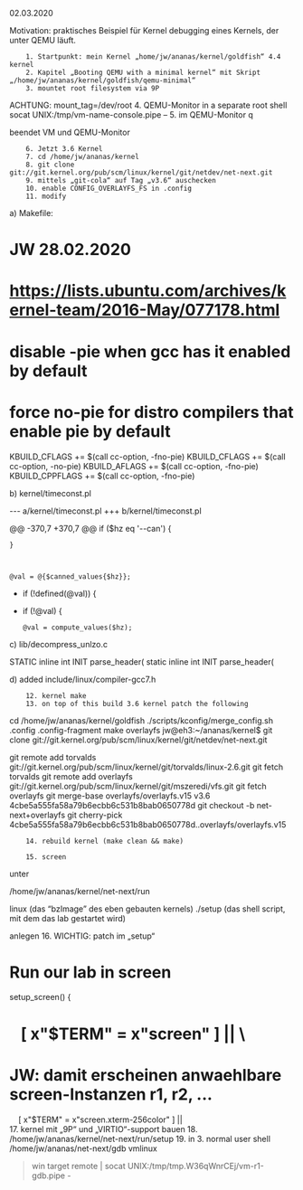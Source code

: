 02.03.2020

Motivation: praktisches Beispiel für Kernel debugging eines Kernels, der unter QEMU läuft.

        1. Startpunkt: mein Kernel „home/jw/ananas/kernel/goldfish“ 4.4 kernel
        2. Kapitel „Booting QEMU with a minimal kernel“ mit Skript „/home/jw/ananas/kernel/goldfish/qemu-minimal“
        3. mountet root filesystem via 9P
ACHTUNG: mount_tag=/dev/root
        4. QEMU-Monitor in a separate root shell
socat UNIX:/tmp/vm-name-console.pipe –
        5. im QEMU-Monitor
q

beendet VM und QEMU-Monitor

        6. Jetzt 3.6 Kernel
        7. cd /home/jw/ananas/kernel
        8. git clone git://git.kernel.org/pub/scm/linux/kernel/git/netdev/net-next.git
        9. mittels „git-cola“ auf Tag „v3.6“ auschecken
        10. enable CONFIG_OVERLAYFS_FS in .config
        11. modify 
a) Makefile: 

# JW 28.02.2020
# https://lists.ubuntu.com/archives/kernel-team/2016-May/077178.html
# disable -pie when gcc has it enabled by default

# force no-pie for distro compilers that enable pie by default
KBUILD_CFLAGS += $(call cc-option, -fno-pie)
KBUILD_CFLAGS += $(call cc-option, -no-pie)
KBUILD_AFLAGS += $(call cc-option, -fno-pie)
KBUILD_CPPFLAGS += $(call cc-option, -fno-pie)

b) kernel/timeconst.pl

--- a/kernel/timeconst.pl
+++ b/kernel/timeconst.pl

@@ -370,7 +370,7 @@ if ($hz eq '--can') {

 	}

 

 	@val = @{$canned_values{$hz}};

-	if (!defined(@val)) {

+	if (!@val) {

 		@val = compute_values($hz);
c) lib/decompress_unlzo.c

STATIC inline int INIT parse_header(
static inline int INIT parse_header(

d) added include/linux/compiler-gcc7.h

        12. kernel make
        13. on top of this build 3.6 kernel patch the following

cd /home/jw/ananas/kernel/goldfish
./scripts/kconfig/merge_config.sh .config .config-fragment
make
overlayfs
jw@eh3:~/ananas/kernel$ git clone git://git.kernel.org/pub/scm/linux/kernel/git/netdev/net-next.git


git remote add torvalds git://git.kernel.org/pub/scm/linux/kernel/git/torvalds/linux-2.6.git
git fetch torvalds
git remote add overlayfs git://git.kernel.org/pub/scm/linux/kernel/git/mszeredi/vfs.git
git fetch overlayfs
git merge-base overlayfs/overlayfs.v15 v3.6
4cbe5a555fa58a79b6ecbb6c531b8bab0650778d
git checkout -b net-next+overlayfs
git cherry-pick 4cbe5a555fa58a79b6ecbb6c531b8bab0650778d..overlayfs/overlayfs.v15

        14. rebuild kernel (make clean && make)

        15. screen 

unter

/home/jw/ananas/kernel/net-next/run

linux (das “bzImage” des eben gebauten kernels)
./setup (das shell script, mit dem das lab gestartet wird)

anlegen
        16. WICHTIG: patch im „setup“

# Run our lab in screen
setup_screen() {
#    [ x"$TERM" = x"screen" ] || \
# JW: damit erscheinen anwaehlbare screen-Instanzen r1, r2, ...
    [ x"$TERM" = x"screen.xterm-256color" ] || \
        17. kernel mit „9P“ und „VIRTIO“-support bauen
        18. /home/jw/ananas/kernel/net-next/run/setup
        19. in 3. normal user shell
/home/jw/ananas/net-next/gdb vmlinux

>win
>target remote | socat UNIX:/tmp/tmp.W36qWnrCEj/vm-r1-gdb.pipe -

